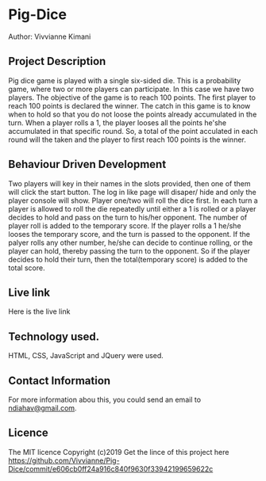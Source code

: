 # Pig-Dice
Author: Vivvianne Kimani

## Project Description
Pig dice game is played with a single six-sided die. This is a probability game, where two or more players can participate. 
In this case we have two players. The objective of the game is to reach 100 points. The first player to reach 100 points is 
declared the winner. The catch in this game is to know when to hold so that you do not loose the points already accumulated 
in the turn. When a player rolls a 1, the player looses all the points he'she accumulated in that specific round. 
So, a total of the point acculated in each round will the taken and the player to first reach 100 points is the winner.

## Behaviour Driven Development
Two players will key in their names in the slots provided, then one of them will click the start button. The log in like 
page will disaper/ hide and only the player console will show. Player one/two will roll the dice first. In each turn a player is allowed to roll the die repeatedly until either a 1 is rolled or a player decides to hold and pass 
on the turn to his/her opponent. The number of player roll is added to the temporary score. If the player rolls a 1 he/she 
looses the temporary score, and the turn is passed to the opponent. If the palyer rolls any other number, he/she can decide 
to continue rolling, or the player can hold, thereby passing the turn to the opponent. So if the player decides to hold their 
turn, then the total(temporary score) is added to the total score.

## Live link
Here is the live link 

## Technology used.
HTML, CSS, JavaScript and JQuery were used.

## Contact Information
For more information abou this, you could send an email to ndiahav@gmail.com.

## Licence
The MIT licence Copyright (c)2019
Get the lince of this project here https://github.com/Vivvianne/Pig-Dice/commit/e606cb0ff24a916c840f9630f33942199659622c



